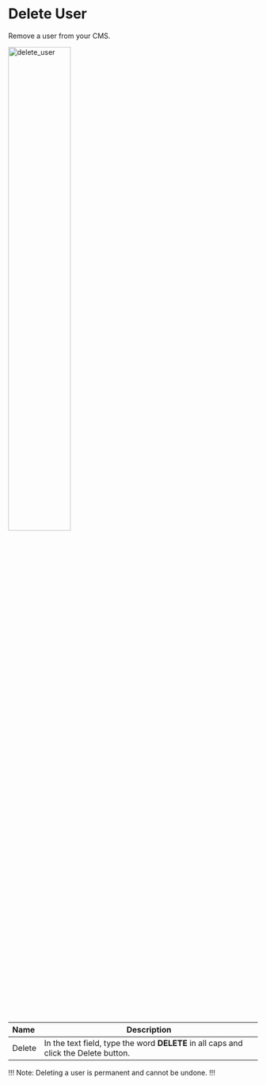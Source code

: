 # Delete User

Remove a user from your CMS.

<img src="/../../../images/delete_user.png" alt="delete_user" style="width: 50%; display: block"></a>

**Name** | **Description** 
:--- | ---
Delete | In the text field, type the word **DELETE** in all caps and click the Delete button.

!!! Note:
Deleting a user is permanent and cannot be undone.
!!!
